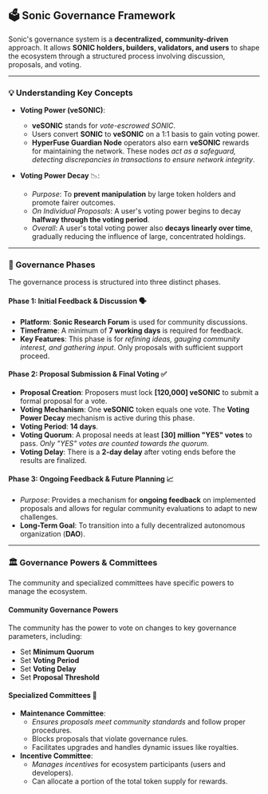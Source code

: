 ## 🗳️ Sonic Governance Framework

Sonic's governance system is a **decentralized, community-driven** approach. It allows **SONIC holders, builders, validators, and users** to shape the ecosystem through a structured process involving discussion, proposals, and voting.

---

### 💡 Understanding Key Concepts

* **Voting Power (veSONIC)**:
    * **veSONIC** stands for *vote-escrowed SONIC*.
    * Users convert **SONIC** to **veSONIC** on a 1:1 basis to gain voting power.
    * **HyperFuse Guardian Node** operators also earn **veSONIC** rewards for maintaining the network. These nodes *act as a safeguard, detecting discrepancies in transactions to ensure network integrity*.

* **Voting Power Decay** 📉:
    * *Purpose*: To **prevent manipulation** by large token holders and promote fairer outcomes.
    * *On Individual Proposals*: A user's voting power begins to decay **halfway through the voting period**.
    * *Overall*: A user's total voting power also **decays linearly over time**, gradually reducing the influence of large, concentrated holdings.

---

### 🔄 Governance Phases

The governance process is structured into three distinct phases.

#### **Phase 1: Initial Feedback & Discussion** 🗣️
* **Platform**: **Sonic Research Forum** is used for community discussions.
* **Timeframe**: A minimum of **7 working days** is required for feedback.
* **Key Features**: This phase is for *refining ideas, gauging community interest, and gathering input*. Only proposals with sufficient support proceed.

#### **Phase 2: Proposal Submission & Final Voting** ✅
* **Proposal Creation**: Proposers must lock **[120,000] veSONIC** to submit a formal proposal for a vote.
* **Voting Mechanism**: One **veSONIC** token equals one vote. The **Voting Power Decay** mechanism is active during this phase.
* **Voting Period**: **14 days**.
* **Voting Quorum**: A proposal needs at least **[30] million "YES" votes** to pass. *Only "YES" votes are counted towards the quorum*.
* **Voting Delay**: There is a **2-day delay** after voting ends before the results are finalized.

#### **Phase 3: Ongoing Feedback & Future Planning** 📈
* *Purpose*: Provides a mechanism for **ongoing feedback** on implemented proposals and allows for regular community evaluations to adapt to new challenges.
* **Long-Term Goal**: To transition into a fully decentralized autonomous organization (**DAO**).

---

### 🏛️ Governance Powers & Committees

The community and specialized committees have specific powers to manage the ecosystem.

#### **Community Governance Powers**
The community has the power to vote on changes to key governance parameters, including:
* Set **Minimum Quorum**
* Set **Voting Period**
* Set **Voting Delay**
* Set **Proposal Threshold**

#### **Specialized Committees** 👥
* **Maintenance Committee**:
    * *Ensures proposals meet community standards* and follow proper procedures.
    * Blocks proposals that violate governance rules.
    * Facilitates upgrades and handles dynamic issues like royalties.
* **Incentive Committee**:
    * *Manages incentives* for ecosystem participants (users and developers).
    * Can allocate a portion of the total token supply for rewards.